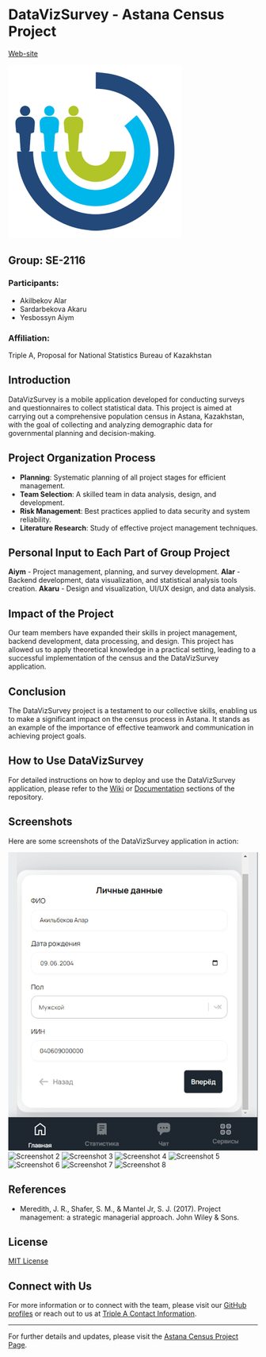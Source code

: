# DataVizSurvey - Astana Census Project

[Web-site](https://astana-census.onrender.com)

![Project Banner](https://github.com/Alar-q/Astana_Census/blob/main/images/logo.png)

## Group: SE-2116
### Participants:
- Akilbekov Alar
- Sardarbekova Akaru
- Yesbossyn Aiym

### Affiliation:
Triple A, Proposal for National Statistics Bureau of Kazakhstan

## Introduction
DataVizSurvey is a mobile application developed for conducting surveys and 
questionnaires to collect statistical data. This project is aimed at carrying 
out a comprehensive population census in Astana, Kazakhstan, with the goal 
of collecting and analyzing demographic data for governmental planning and decision-making.

## Project Organization Process
- **Planning**: Systematic planning of all project stages for efficient management.
- **Team Selection**: A skilled team in data analysis, design, and development.
- **Risk Management**: Best practices applied to data security and system reliability.
- **Literature Research**: Study of effective project management techniques.

## Personal Input to Each Part of Group Project
**Aiym** - Project management, planning, and survey development.
**Alar** - Backend development, data visualization, and statistical analysis tools creation.
**Akaru** - Design and visualization, UI/UX design, and data analysis.

## Impact of the Project
Our team members have expanded their skills in project management, backend development, 
data processing, and design. This project has allowed us to apply theoretical knowledge 
in a practical setting, leading to a successful implementation of the census and the 
DataVizSurvey application.

## Conclusion
The DataVizSurvey project is a testament to our collective skills, enabling us to 
make a significant impact on the census process in Astana. It stands as an example of 
the importance of effective teamwork and communication in achieving project goals.

## How to Use DataVizSurvey
For detailed instructions on how to deploy and use the DataVizSurvey application, 
please refer to the [Wiki](https://github.com/Alar-q/Astana_Census/wiki) 
or [Documentation](path-to-your-documentation) sections of the repository.

## Screenshots
Here are some screenshots of the DataVizSurvey application in action:

![Screenshot 1](https://github.com/Alar-q/Astana_Census/blob/main/images/photo_1_2023-11-07_09-58-46.jpg)
![Screenshot 2](path-to-screenshot-2)
![Screenshot 3](path-to-screenshot-3)
![Screenshot 4](path-to-screenshot-3)
![Screenshot 5](path-to-screenshot-3)
![Screenshot 6](path-to-screenshot-3)
![Screenshot 7](path-to-screenshot-3)
![Screenshot 8](path-to-screenshot-3)

## References
- Meredith, J. R., Shafer, S. M., & Mantel Jr, S. J. (2017). Project management: a strategic managerial approach. John Wiley & Sons.

## License
[MIT License](https://github.com/Alar-q/Astana_Census/blob/main/LICENSE)

## Connect with Us
For more information or to connect with the team, please visit our [GitHub profiles](path-to-profiles) or reach out to us at [Triple A Contact Information](path-to-contact-info).

---

For further details and updates, please visit the [Astana Census Project Page](https://github.com/Alar-q/Astana_Census).
